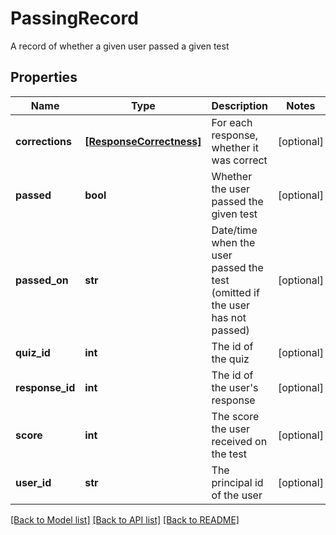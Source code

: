 # PassingRecord

A record of whether a given user passed a given test
## Properties
Name | Type | Description | Notes
------------ | ------------- | ------------- | -------------
**corrections** | [**[ResponseCorrectness]**](ResponseCorrectness.md) | For each response, whether it was correct | [optional] 
**passed** | **bool** | Whether the user passed the given test | [optional] 
**passed_on** | **str** | Date/time when the user passed the test (omitted if the user has not passed) | [optional] 
**quiz_id** | **int** | The id of the quiz | [optional] 
**response_id** | **int** | The id of the user&#39;s response  | [optional] 
**score** | **int** | The score the user received on the test | [optional] 
**user_id** | **str** | The principal id of the user | [optional] 

[[Back to Model list]](../README.md#documentation-for-models) [[Back to API list]](../README.md#documentation-for-api-endpoints) [[Back to README]](../README.md)


